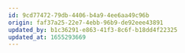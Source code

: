 ```yaml
---
id: 9cd77472-79db-4406-b4a9-4ee6aa49c96b
origin: faf37a25-22e7-4ebb-96b9-de92eee43891
updated_by: b1c36291-e863-41f3-8c6f-b18dd4f22325
updated_at: 1655293669
---
```

